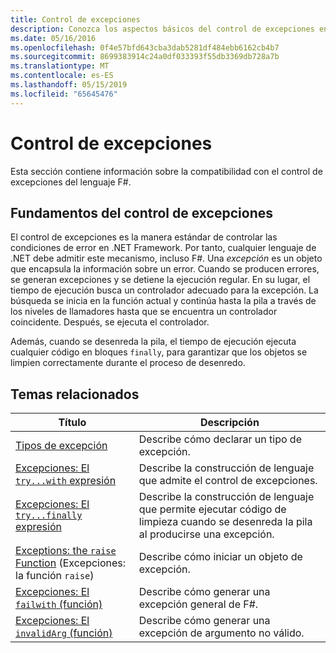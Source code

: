 ```yaml
---
title: Control de excepciones
description: Conozca los aspectos básicos del control de excepciones en F# y encuentre vínculos a las expresiones y funciones de control de excepciones.
ms.date: 05/16/2016
ms.openlocfilehash: 0f4e57bfd643cba3dab5281df484ebb6162cb4b7
ms.sourcegitcommit: 8699383914c24a0df033393f55db3369db728a7b
ms.translationtype: MT
ms.contentlocale: es-ES
ms.lasthandoff: 05/15/2019
ms.locfileid: "65645476"
---
```

# <a name="exception-handling"></a>Control de excepciones

Esta sección contiene información sobre la compatibilidad con el control de excepciones del lenguaje F#.

## <a name="exception-handling-basics"></a>Fundamentos del control de excepciones
El control de excepciones es la manera estándar de controlar las condiciones de error en .NET Framework. Por tanto, cualquier lenguaje de .NET debe admitir este mecanismo, incluso F#. Una *excepción* es un objeto que encapsula la información sobre un error. Cuando se producen errores, se generan excepciones y se detiene la ejecución regular. En su lugar, el tiempo de ejecución busca un controlador adecuado para la excepción. La búsqueda se inicia en la función actual y continúa hasta la pila a través de los niveles de llamadores hasta que se encuentra un controlador coincidente. Después, se ejecuta el controlador.

Además, cuando se desenreda la pila, el tiempo de ejecución ejecuta cualquier código en bloques `finally`, para garantizar que los objetos se limpien correctamente durante el proceso de desenredo.

## <a name="related-topics"></a>Temas relacionados

|Título|Descripción|
|-----|-----------|
|[Tipos de excepción](exception-types.md)|Describe cómo declarar un tipo de excepción.|
|[Excepciones: El `try...with` expresión](the-try-with-expression.md)|Describe la construcción de lenguaje que admite el control de excepciones.|
|[Excepciones: El `try...finally` expresión](the-try-finally-expression.md)|Describe la construcción de lenguaje que permite ejecutar código de limpieza cuando se desenreda la pila al producirse una excepción.|
|[Exceptions: the `raise` Function](the-raise-Function.md) (Excepciones: la función `raise`)|Describe cómo iniciar un objeto de excepción.|
|[Excepciones: El `failwith` (función)](the-failwith-function.md)|Describe cómo generar una excepción general de F#.|
|[Excepciones: El `invalidArg` (función)](the-invalidArg-function.md)|Describe cómo generar una excepción de argumento no válido.|

